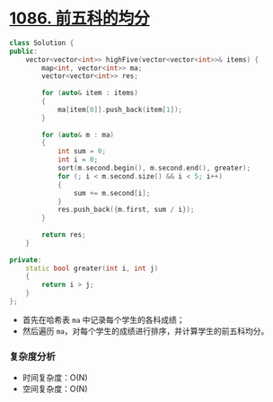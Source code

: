 # [1086. 前五科的均分](https://leetcode-cn.com/problems/high-five/)

```cpp
class Solution {
public:
    vector<vector<int>> highFive(vector<vector<int>>& items) {
        map<int, vector<int>> ma;
        vector<vector<int>> res;
        
        for (auto& item : items)
        {
            ma[item[0]].push_back(item[1]);
        }
        
        for (auto& m : ma)
        {
            int sum = 0;
            int i = 0;
            sort(m.second.begin(), m.second.end(), greater);
            for (; i < m.second.size() && i < 5; i++)
            {
                sum += m.second[i];
            }
            res.push_back({m.first, sum / i});
        }
        
        return res;
    }
    
private:
    static bool greater(int i, int j)
    {
        return i > j;
    }
};
```

- 首先在哈希表 `ma` 中记录每个学生的各科成绩；
- 然后遍历 `ma`，对每个学生的成绩进行排序，并计算学生的前五科均分。

### 复杂度分析

- 时间复杂度：O(N)
- 空间复杂度：O(N)